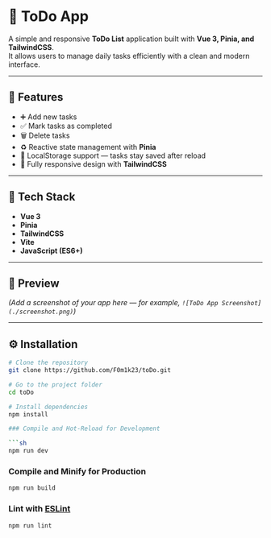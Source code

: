 # 📝 ToDo App

A simple and responsive **ToDo List** application built with **Vue 3, Pinia, and TailwindCSS**.  
It allows users to manage daily tasks efficiently with a clean and modern interface.

---

## 🚀 Features

- ➕ Add new tasks
- ✅ Mark tasks as completed
- 🗑️ Delete tasks
- ♻️ Reactive state management with **Pinia**
- 💾 LocalStorage support — tasks stay saved after reload
- 📱 Fully responsive design with **TailwindCSS**

---

## 🧠 Tech Stack

- **Vue 3**
- **Pinia**
- **TailwindCSS**
- **Vite**
- **JavaScript (ES6+)**

---

## 📸 Preview

_(Add a screenshot of your app here — for example, `![ToDo App Screenshot](./screenshot.png)`)_

---

## ⚙️ Installation

````bash
# Clone the repository
git clone https://github.com/F0m1k23/toDo.git

# Go to the project folder
cd toDo

# Install dependencies
npm install

### Compile and Hot-Reload for Development

```sh
npm run dev
````

### Compile and Minify for Production

```sh
npm run build
```

### Lint with [ESLint](https://eslint.org/)

```sh
npm run lint
```
